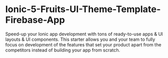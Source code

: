 # Ionic-5-Fruits-UI-Theme-Template-Firebase-App
Speed-up your Ionic app development with tons of ready-to-use apps &amp; UI layouts &amp; UI components. This starter allows you and your team to fully focus on development of the features that set your product apart from the competitors instead of building your app from scratch.
